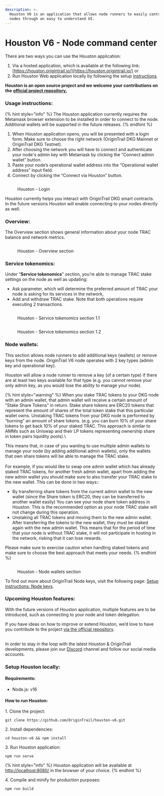 ```yaml
---
description: >-
  Houston V6 is an application that allows node runners to easily control their
  nodes through an easy to understand UI.
---
```


# Houston V6 - Node command center

There are two ways you can use the Houston application:

1. Via a hosted application, which is available at the following link: [https://houston.origintrail.io/](https://houston.origintrail.io/) or
2. Run Houston Web application locally by following the setup [instructions](houston-origintrail-node-control-center.md#setup-houston-locally).

**Houston is an open source project and we welcome your contributions on the** [**official project repository.**](https://github.com/OriginTrail/houston-v6/)

### Usage instructions:

{% hint style="info" %}
The Houston application currently requires the Metamask browser extension to be installed in order to connect to the node. Additional wallets will be supported in the future releases.
{% endhint %}

1. When Houston application opens, you will be presented with a login form. Make sure to choose the right network (OriginTrail DKG Mainnet or OriginTrail DKG Testnet).
2. After choosing the network you will have to connect and authenticate your node's admin key with Metamask by clicking the “Connect admin wallet” button.
3. Paste your node’s operational wallet address into the “Operational wallet address” input field.
4. Connect by clicking the “Connect via Houston” button.

<figure><img src="../../.gitbook/assets/Screenshot 2022-12-29 at 16.55.06.png" alt=""><figcaption><p>Houston - Login</p></figcaption></figure>

Houston currently helps you interact with OriginTrail DKG smart contracts. In the future versions Houston will enable connecting to your nodes directly as well.

### &#x20;Overview:

The Overview section shows general information about your node TRAC balance and network metrics.

<figure><img src="../../.gitbook/assets/overview_section.png" alt=""><figcaption><p>Houston - Overview section</p></figcaption></figure>

### Service tokenomics:

Under “**Service tokenomics**” section, you’re able to manage TRAC stake settings on the node as well as updating:

* Ask parameter, which will determine the preferred amount of TRAC your node is asking for its services in the network,
* Add and withdraw TRAC stake. Note that both operations require executing 2 transactions.

<figure><img src="../../.gitbook/assets/service_tokenomics.png" alt=""><figcaption><p>Houston - Service tokenomics section 1.1</p></figcaption></figure>

<figure><img src="../../.gitbook/assets/add_withdraw_stake.png" alt=""><figcaption><p>Houston - Service tokenomics section 1.2</p></figcaption></figure>



### Node wallets:

This section allows node runners to add additional keys (wallets) or remove keys from the node. OriginTrail V6 node operates with 2 key types (admin key and operational key).&#x20;

Houston will allow a node runner to remove a key (of a certain type) if there are at least two keys available for that type (e.g. you cannot remove your only admin key, as you would lose the ability to manage your node).

{% hint style="warning" %}
When you stake TRAC tokens to your DKG node with an admin wallet, that admin wallet will receive a certain amount of “Stake Share Tokens” in return. Stake share tokens are ERC20 tokens that represent the amount of shares of the total token stake that this particular wallet owns. Unstaking TRAC tokens from your DKG node is performed by “burning” an amount of share tokens. (e.g. you can burn 10% of your share tokens to get back 10% of your staked TRAC. This approach is similar to AMMs such as Uniswap and their LP tokens representing ownership share in token pairs liquidity pools).\


This means that, in case of you wanting to use multiple admin wallets to manage your node (by adding additional admin wallets), only the wallets that own share tokens will be able to manage the TRAC stake.\
\
For example, if you would like to swap one admin wallet which has already staked TRAC tokens, for another fresh admin wallet, apart from adding the new admin wallet you should make sure to also transfer your TRAC stake to the new wallet. This can be done in two ways::

* By transferring share tokens from the current admin wallet to the new wallet (since the Share token is ERC20, they can be transferred to another wallet easily) You can see your node share token address in Houston. This is the recommended option as your node TRAC stake will not change during this operation.
* Unstaking all TRAC tokens and moving them to the new admin wallet. After transferring the tokens to the new wallet, they must be staked again with the new admin wallet. This means that for the period of time that your node is without TRAC stake, it will not participate in hosting in the network, risking that it can lose rewards.



Please make sure to exercise caution when handling staked tokens and make sure to choose the best approach that meets your needs.
{% endhint %}

<figure><img src="../../.gitbook/assets/node_wallets.png" alt=""><figcaption><p>Houston - Node wallets section</p></figcaption></figure>

To find out more about OriginTrail Node keys, visit the following page: [Setup instructions: Node keys](https://docs.origintrail.io/decentralized-knowledge-graph-layer-2/testnet-node-setup-instructions/node-keys).

### &#x20;Upcoming Houston features:

With the future versions of Houston application, multiple features are to be introduced, such as connecting to your node and token delegation.&#x20;

If you have ideas on how to improve or extend Houston, we’d love to have you contribute to the project [via the official repository](https://github.com/OriginTrail/houston-v6).&#x20;

\
In order to stay in the loop with the latest Houston & OriginTrail developments, please join our [Discord](https://discordapp.com/invite/FCgYk2S) channel and follow our social media accounts.

### Setup Houston locally:

#### Requirements:

* Node.js: v16

#### How to run Houston:

1\. Clone the project:

```
git clone https://github.com/OriginTrail/houston-v6.git
```

2\. Install dependencies:

```
cd houston-v6 && npm install
```

3\. Run Houston application:

```
npm run serve
```

{% hint style="info" %}
Houston application will be available at [http://localhost:8080/](http://localhost:8080/) in the browser of your choice.&#x20;
{% endhint %}

4\. Compile and minify for production purposes:

```
npm run build
```

